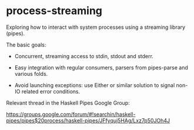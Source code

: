 process-streaming
=================

Exploring how to interact with system processes using a streaming library
(pipes).

The basic goals:

- Concurrent, streaming access to stdin, stdout and stderr.

- Easy integration with regular consumers, parsers from pipes-parse and various
  folds.

- Avoid launching exceptions: use Either or similar solution to signal non-IO
  related error conditions.

Relevant thread in the Haskell Pipes Google Group:

https://groups.google.com/forum/#!searchin/haskell-pipes/pipes$20process/haskell-pipes/JFfyquj5HAg/Lxz7p50JOh4J
